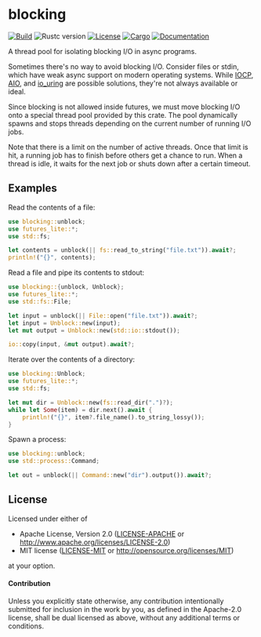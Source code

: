 # blocking

[![Build](https://github.com/stjepang/blocking/workflows/Build%20and%20test/badge.svg)](
https://github.com/stjepang/blocking/actions)
![Rustc version](https://img.shields.io/badge/rustc-1.40+-lightgray.svg)
[![License](https://img.shields.io/badge/license-MIT%2FApache--2.0-blue.svg)](
https://github.com/stjepang/blocking)
[![Cargo](https://img.shields.io/crates/v/blocking.svg)](
https://crates.io/crates/blocking)
[![Documentation](https://docs.rs/blocking/badge.svg)](
https://docs.rs/blocking)

A thread pool for isolating blocking I/O in async programs.

Sometimes there's no way to avoid blocking I/O. Consider files or stdin, which have weak async
support on modern operating systems. While [IOCP], [AIO], and [io_uring] are possible
solutions, they're not always available or ideal.

Since blocking is not allowed inside futures, we must move blocking I/O onto a special thread
pool provided by this crate. The pool dynamically spawns and stops threads depending on the
current number of running I/O jobs.

Note that there is a limit on the number of active threads. Once that limit is hit, a running
job has to finish before others get a chance to run. When a thread is idle, it waits for the
next job or shuts down after a certain timeout.

[IOCP]: https://en.wikipedia.org/wiki/Input/output_completion_port
[AIO]: http://man7.org/linux/man-pages/man2/io_submit.2.html
[io_uring]: https://lwn.net/Articles/776703

## Examples

Read the contents of a file:

```rust
use blocking::unblock;
use futures_lite::*;
use std::fs;

let contents = unblock(|| fs::read_to_string("file.txt")).await?;
println!("{}", contents);
```

Read a file and pipe its contents to stdout:

```rust
use blocking::{unblock, Unblock};
use futures_lite::*;
use std::fs::File;

let input = unblock(|| File::open("file.txt")).await?;
let input = Unblock::new(input);
let mut output = Unblock::new(std::io::stdout());

io::copy(input, &mut output).await?;
```

Iterate over the contents of a directory:

```rust
use blocking::Unblock;
use futures_lite::*;
use std::fs;

let mut dir = Unblock::new(fs::read_dir(".")?);
while let Some(item) = dir.next().await {
    println!("{}", item?.file_name().to_string_lossy());
}
```

Spawn a process:

```rust
use blocking::unblock;
use std::process::Command;

let out = unblock(|| Command::new("dir").output()).await?;
```

## License

Licensed under either of

 * Apache License, Version 2.0 ([LICENSE-APACHE](LICENSE-APACHE) or http://www.apache.org/licenses/LICENSE-2.0)
 * MIT license ([LICENSE-MIT](LICENSE-MIT) or http://opensource.org/licenses/MIT)

at your option.

#### Contribution

Unless you explicitly state otherwise, any contribution intentionally submitted
for inclusion in the work by you, as defined in the Apache-2.0 license, shall be
dual licensed as above, without any additional terms or conditions.
